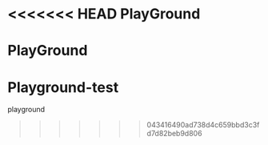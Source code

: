<<<<<<< HEAD
PlayGround
==========

PlayGround
=======
Playground-test
===============

playground
>>>>>>> 043416490ad738d4c659bbd3c3fd7d82beb9d806
